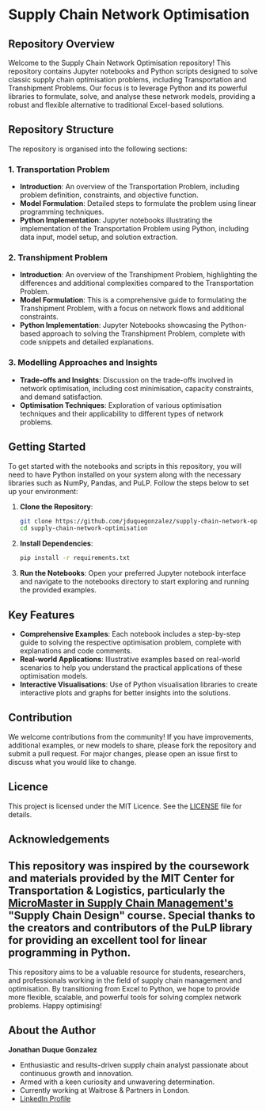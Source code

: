 # Supply Chain Network Optimisation

## Repository Overview

Welcome to the Supply Chain Network Optimisation repository! This repository contains Jupyter notebooks and Python scripts designed to solve classic supply chain optimisation problems, including Transportation and Transhipment Problems. Our focus is to leverage Python and its powerful libraries to formulate, solve, and analyse these network models, providing a robust and flexible alternative to traditional Excel-based solutions.

## Repository Structure

The repository is organised into the following sections:

### 1. Transportation Problem
- **Introduction**: An overview of the Transportation Problem, including problem definition, constraints, and objective function.
- **Model Formulation**: Detailed steps to formulate the problem using linear programming techniques.
- **Python Implementation**: Jupyter notebooks illustrating the implementation of the Transportation Problem using Python, including data input, model setup, and solution extraction.

### 2. Transhipment Problem
- **Introduction**: An overview of the Transhipment Problem, highlighting the differences and additional complexities compared to the Transportation Problem.
- **Model Formulation**: This is a comprehensive guide to formulating the Transhipment Problem, with a focus on network flows and additional constraints.
- **Python Implementation**: Jupyter Notebooks showcasing the Python-based approach to solving the Transhipment Problem, complete with code snippets and detailed explanations.

### 3. Modelling Approaches and Insights
- **Trade-offs and Insights**: Discussion on the trade-offs involved in network optimisation, including cost minimisation, capacity constraints, and demand satisfaction.
- **Optimisation Techniques**: Exploration of various optimisation techniques and their applicability to different types of network problems.

## Getting Started

To get started with the notebooks and scripts in this repository, you will need to have Python installed on your system along with the necessary libraries such as NumPy, Pandas, and PuLP. Follow the steps below to set up your environment:

1. **Clone the Repository**:
   ```bash
   git clone https://github.com/jduquegonzalez/supply-chain-network-optimisation.git
   cd supply-chain-network-optimisation
   ```

2. **Install Dependencies**:
   ```bash
   pip install -r requirements.txt
   ```

3. **Run the Notebooks**:
   Open your preferred Jupyter notebook interface and navigate to the notebooks directory to start exploring and running the provided examples.

## Key Features

- **Comprehensive Examples**: Each notebook includes a step-by-step guide to solving the respective optimisation problem, complete with explanations and code comments.
- **Real-world Applications**: Illustrative examples based on real-world scenarios to help you understand the practical applications of these optimisation models.
- **Interactive Visualisations**: Use of Python visualisation libraries to create interactive plots and graphs for better insights into the solutions.

## Contribution

We welcome contributions from the community! If you have improvements, additional examples, or new models to share, please fork the repository and submit a pull request. For major changes, please open an issue first to discuss what you would like to change.

## Licence

This project is licensed under the MIT Licence. See the [LICENSE](LICENSE) file for details.

## Acknowledgements

This repository was inspired by the coursework and materials provided by the MIT Center for Transportation & Logistics, particularly the [MicroMaster in Supply Chain Management's](https://ctl.mit.edu/education/mitx-micromastersr-program-supply-chain-management#:~:text=The%20MicroMasters%20is%20an%20advanced,worth%20of%20coursework%20at%20MIT) "Supply Chain Design" course. Special thanks to the creators and contributors of the PuLP library for providing an excellent tool for linear programming in Python.
---

This repository aims to be a valuable resource for students, researchers, and professionals working in the field of supply chain management and optimisation. By transitioning from Excel to Python, we hope to provide more flexible, scalable, and powerful tools for solving complex network problems. Happy optimising!

## About the Author

**Jonathan Duque Gonzalez**
- Enthusiastic and results-driven supply chain analyst passionate about continuous growth and innovation.
- Armed with a keen curiosity and unwavering determination.
- Currently working at Waitrose & Partners in London.
- [LinkedIn Profile](https://www.linkedin.com/in/jonathan-duque-gonzalez-959134143/)
